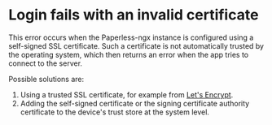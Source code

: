 # Login fails with an invalid certificate

This error occurs when the Paperless-ngx instance is configured using a self-signed SSL certificate. Such a certificate is not automatically trusted by the operating system, which then returns an error when the app tries to connect to the server.

Possible solutions are:

1. Using a trusted SSL certificate, for example from [Let's Encrypt](https://letsencrypt.org/).
2. Adding the self-signed certificate or the signing certificate authority certificate to the device's trust store at the system level.
